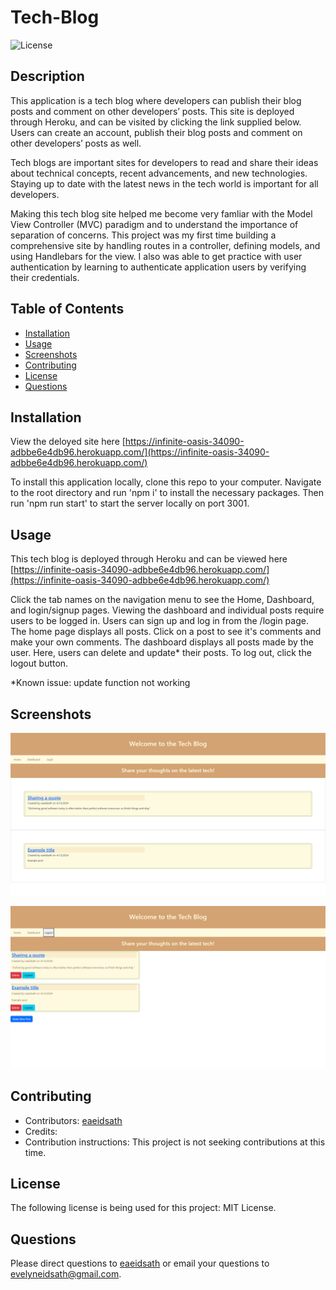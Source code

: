 # Tech-Blog

![License](https://img.shields.io/badge/License-MIT-yellow.svg)

## Description
    
This application is a tech blog where developers can publish their blog posts and comment on other developers’ posts. This site is deployed through Heroku, and can be visited by clicking the link supplied below. Users can create an account, publish their blog posts and comment on other developers’ posts as well.

Tech blogs are important sites for developers to read and share their ideas about technical concepts, recent advancements, and new technologies. Staying up to date with the latest news in the tech world is important for all developers.

Making this tech blog site helped me become very famliar with the Model View Controller (MVC) paradigm and to understand the importance of separation of concerns. This project was my first time building a comprehensive site by handling routes in a controller, defining models, and using Handlebars for the view. I also was able to get practice with user authentication by learning to authenticate application users by verifying their credentials.

## Table of Contents
    
- [Installation](#installation)
- [Usage](#usage)
- [Screenshots](#screenshots)
- [Contributing](#contributing)
- [License](#license)
- [Questions](#questions)
    
## Installation
    
View the deloyed site here [https://infinite-oasis-34090-adbbe6e4db96.herokuapp.com/](https://infinite-oasis-34090-adbbe6e4db96.herokuapp.com/)

To install this application locally, clone this repo to your computer. Navigate to the root directory and run 'npm i' to install the necessary packages. Then run 'npm run start' to start the server locally on port 3001.
    
## Usage

This tech blog is deployed through Heroku and can be viewed here [https://infinite-oasis-34090-adbbe6e4db96.herokuapp.com/](https://infinite-oasis-34090-adbbe6e4db96.herokuapp.com/)

Click the tab names on the navigation menu to see the Home, Dashboard, and login/signup pages. Viewing the dashboard and individual posts require users to be logged in. Users can sign up and log in from the /login page. The home page displays all posts. Click on a post to see it's comments and make your own comments. The dashboard displays all posts made by the user. Here, users can delete and update* their posts. To log out, click the logout button.

*Known issue: update function not working

## Screenshots

![Homepage screenshot](./public/img/homepage_screenshot.png)

![Dashboard screenshot](./public/img/dashboard_screenshot.png)
    
## Contributing

- Contributors: [eaeidsath](github.com/eaeidsath)
- Credits: 
- Contribution instructions: This project is not seeking contributions at this time.
    
## License

The following license is being used for this project: MIT License.


## Questions

Please direct questions to [eaeidsath](github.com/eaeidsath) or email your questions to evelyneidsath@gmail.com.